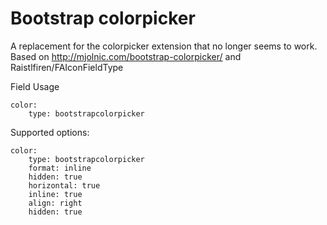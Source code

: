 Bootstrap colorpicker
======================

A replacement for the colorpicker extension that no longer seems to work. Based on http://mjolnic.com/bootstrap-colorpicker/ and Raistlfiren/FAIconFieldType

Field Usage 

	color:
  		type: bootstrapcolorpicker

Supported options:

	color:
  		type: bootstrapcolorpicker
  		format: inline
  		hidden: true
        horizontal: true
        inline: true
        align: right
        hidden: true
